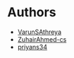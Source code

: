 # Authors

- [VarunSAthreya](https://github.com/VarunSAthreya)
- [ZuhairAhmed-cs](https://github.com/ZuhairAhmed-cs)
- [priyans34](https://github.com/priyans34)